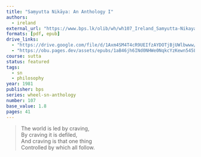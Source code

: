 ```yaml
---
title: "Saṃyutta Nikāya: An Anthology I"
authors:
  - ireland
external_url: "https://www.bps.lk/olib/wh/wh107_Ireland_Samyutta-Nikaya-Anthology-I.html"
formats: [pdf, epub]
drive_links:
  - "https://drive.google.com/file/d/1Axm4SM4T4cR9UEIfzAYDOTjBjUWlbwww/view?usp=drivesdk"
  - "https://obu.pages.dev/assets/epubs/1aB46jh6INd0NHWe0NqkcYzKewn545LNT.epub"
course: sutta
status: featured
tags:
  - sn
  - philosophy
year: 1981
publisher: bps
series: wheel-sn-anthology
number: 107
base_value: 1.8
pages: 41
---
```


> The world is led by craving,  
By craving it is defiled,  
And craving is that one thing  
Controlled by which all follow.
